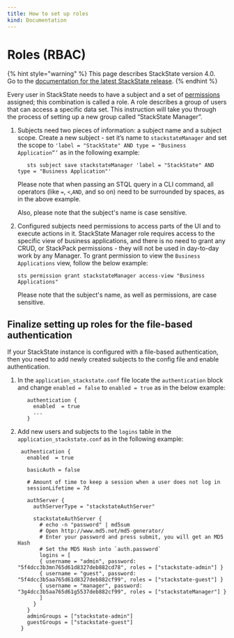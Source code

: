```yaml
---
title: How to set up roles
kind: Documentation
---
```


# Roles \(RBAC\)

{% hint style="warning" %}
This page describes StackState version 4.0.  
Go to the [documentation for the latest StackState release](https://docs.stackstate.com/).
{% endhint %}

Every user in StackState needs to have a subject and a set of [permissions](permissions.md) assigned; this combination is called a role. A role describes a group of users that can access a specific data set. This instruction will take you through the process of setting up a new group called “StackState Manager”.

1. Subjects need two pieces of information: a subject name and a subject scope. Create a new subject - set it’s name to `stackstateManager` and set the scope to `'label = "StackState" AND type = "Business Application”’` as in the following example:

   ```text
      sts subject save stackstateManager 'label = "StackState" AND type = "Business Application"'
   ```

   Please note that when passing an STQL query in a CLI command, all operators \(like `=`, `<`,`AND`, and so on\) need to be surrounded by spaces, as in the above example.

   Also, please note that the subject's name is case sensitive.

2. Configured subjects need permissions to access parts of the UI and to execute actions in it. StackState Manager role requires access to the specific view of business applications, and there is no need to grant any CRUD, or StackPack permissions - they will not be used in day-to-day work by any Manager. To grant permission to view the `Business Applications` view, follow the below example:

   ```text
   sts permission grant stackstateManager access-view "Business Applications"
   ```

   Please note that the subject's name, as well as permissions, are case sensitive.

## Finalize setting up roles for the file-based authentication

If your StackState instance is configured with a file-based authentication, then you need to add newly created subjects to the config file and enable authentication.

1. In the `application_stackstate.conf` file locate the `authentication` block and change `enabled = false` to `enabled = true` as in the below example:

   ```text
      authentication {
        enabled  = true
        ...
      }
   ```

2. Add new users and subjects to the `logins` table in the `application_stackstate.conf` as in the following example:

   ```text
    authentication {
      enabled  = true

      basicAuth = false

      # Amount of time to keep a session when a user does not log in
      sessionLifetime = 7d

      authServer {
        authServerType = "stackstateAuthServer"

        stackstateAuthServer {
          # echo -n "password" | md5sum
          # Open http://www.md5.net/md5-generator/
          # Enter your password and press submit, you will get an MD5 Hash
          # Set the MD5 Hash into `auth.password`
          logins = [
          { username = "admin", password: "5f4dcc3b3mn765d61d8327deb882cd78", roles = ["stackstate-admin"] }
          { username = "guest", password: "5f4dcc3b5aa765d61d8327deb882cf99", roles = ["stackstate-guest"] }
          { username = "manager", password: "3g4dcc3b5aa765d61g5537deb882cf99", roles = ["stackstateManager"] }
          ]
        }
      }
      adminGroups = ["stackstate-admin"]
      guestGroups = ["stackstate-guest"]
    }
   ```

